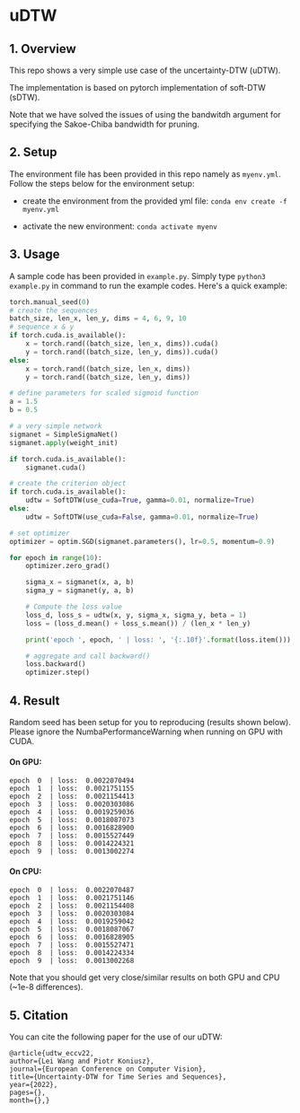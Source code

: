 # uDTW

## 1. Overview

This repo shows a very simple use case of the uncertainty-DTW (uDTW).

The implementation is based on pytorch implementation of soft-DTW (sDTW).

Note that we have solved the issues of using the bandwitdh argument for specifying the Sakoe-Chiba bandwidth for pruning.

## 2. Setup

The environment file has been provided in this repo namely as `myenv.yml`. Follow the steps below for the environment setup:

- create the environment from the provided yml file: `conda env create -f myenv.yml`

- activate the new environment: `conda activate myenv`

## 3. Usage

A sample code has been provided in `example.py`. Simply type `python3 example.py` in command to run the example codes. Here's a quick example:

```python
torch.manual_seed(0)
# create the sequences
batch_size, len_x, len_y, dims = 4, 6, 9, 10
# sequence x & y
if torch.cuda.is_available():
    x = torch.rand((batch_size, len_x, dims)).cuda()
    y = torch.rand((batch_size, len_y, dims)).cuda()
else:
    x = torch.rand((batch_size, len_x, dims))
    y = torch.rand((batch_size, len_y, dims))

# define parameters for scaled sigmoid function
a = 1.5
b = 0.5

# a very simple network
sigmanet = SimpleSigmaNet()
sigmanet.apply(weight_init)

if torch.cuda.is_available():
    sigmanet.cuda()

# create the criterion object
if torch.cuda.is_available():
    udtw = SoftDTW(use_cuda=True, gamma=0.01, normalize=True)
else:
    udtw = SoftDTW(use_cuda=False, gamma=0.01, normalize=True)

# set optimizer
optimizer = optim.SGD(sigmanet.parameters(), lr=0.5, momentum=0.9)

for epoch in range(10):
    optimizer.zero_grad()

    sigma_x = sigmanet(x, a, b)
    sigma_y = sigmanet(y, a, b)

    # Compute the loss value
    loss_d, loss_s = udtw(x, y, sigma_x, sigma_y, beta = 1)
    loss = (loss_d.mean() + loss_s.mean()) / (len_x * len_y)

    print('epoch ', epoch, ' | loss: ', '{:.10f}'.format(loss.item()))

    # aggregate and call backward()
    loss.backward()
    optimizer.step()
```


## 4. Result

Random seed has been setup for you to reproducing (results shown below). Please ignore the NumbaPerformanceWarning when running on GPU with CUDA.

#### On GPU:

```
epoch  0  | loss:  0.0022070494
epoch  1  | loss:  0.0021751155
epoch  2  | loss:  0.0021154413
epoch  3  | loss:  0.0020303086
epoch  4  | loss:  0.0019259036
epoch  5  | loss:  0.0018087073
epoch  6  | loss:  0.0016828900
epoch  7  | loss:  0.0015527449
epoch  8  | loss:  0.0014224321
epoch  9  | loss:  0.0013002274
```

#### On CPU:

```
epoch  0  | loss:  0.0022070487
epoch  1  | loss:  0.0021751146
epoch  2  | loss:  0.0021154408
epoch  3  | loss:  0.0020303084
epoch  4  | loss:  0.0019259042
epoch  5  | loss:  0.0018087067
epoch  6  | loss:  0.0016828905
epoch  7  | loss:  0.0015527471
epoch  8  | loss:  0.0014224334
epoch  9  | loss:  0.0013002268
```

Note that you should get very close/similar results on both GPU and CPU (~1e-8 differences).

## 5. Citation
<a name="citation"></a>

You can cite the following paper for the use of our uDTW:

```
@article{udtw_eccv22,
author={Lei Wang and Piotr Koniusz},
journal={European Conference on Computer Vision},
title={Uncertainty-DTW for Time Series and Sequences},
year={2022},
pages={},
month={},}
```
